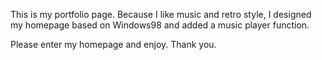 This is my portfolio page.
Because I like music and retro style, I designed my homepage based on Windows98 and added a music player function.

Please enter my homepage and enjoy.
Thank you.

